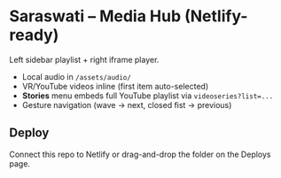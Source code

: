 # Saraswati – Media Hub (Netlify-ready)

Left sidebar playlist + right iframe player.
- Local audio in `/assets/audio/`
- VR/YouTube videos inline (first item auto-selected)
- **Stories** menu embeds full YouTube playlist via `videoseries?list=...`
- Gesture navigation (wave → next, closed fist → previous)

## Deploy
Connect this repo to Netlify or drag-and-drop the folder on the Deploys page.
